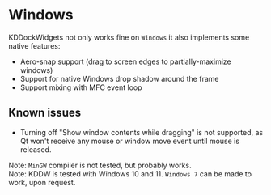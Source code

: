 # Windows

KDDockWidgets not only works fine on `Windows` it also implements some native features:
- Aero-snap support (drag to screen edges to partially-maximize windows)
- Support for native Windows drop shadow around the frame
- Support mixing with MFC event loop

## Known issues

- Turning off "Show window contents while dragging" is not supported, as Qt won't receive
  any mouse or window move event until mouse is released.

Note: `MinGW` compiler is not tested, but probably works.<br>
Note: KDDW is tested with Windows 10 and 11. `Windows 7` can be made to work, upon request.
